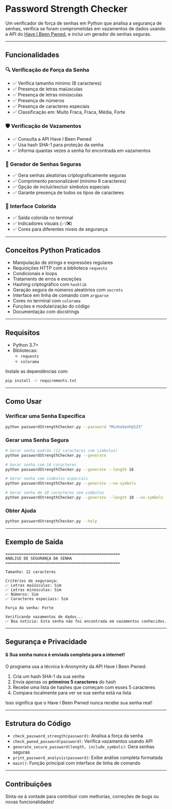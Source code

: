 # Password Strength Checker

Um verificador de força de senhas em Python que analisa a segurança de senhas, verifica se foram comprometidas em vazamentos de dados usando a API do [Have I Been Pwned](https://haveibeenpwned.com/), e inclui um gerador de senhas seguras.

---

## Funcionalidades

### 🔍 Verificação de Força da Senha
- ✅ Verifica tamanho mínimo (8 caracteres)
- ✅ Presença de letras maiúsculas
- ✅ Presença de letras minúsculas
- ✅ Presença de números
- ✅ Presença de caracteres especiais
- ✅ Classificação em: Muito Fraca, Fraca, Média, Forte

### 🛡️ Verificação de Vazamentos
- ✅ Consulta a API Have I Been Pwned
- ✅ Usa hash SHA-1 para proteção da senha
- ✅ Informa quantas vezes a senha foi encontrada em vazamentos

### 🎲 Gerador de Senhas Seguras
- ✅ Gera senhas aleatórias criptograficamente seguras
- ✅ Comprimento personalizável (mínimo 8 caracteres)
- ✅ Opção de incluir/excluir símbolos especiais
- ✅ Garante presença de todos os tipos de caracteres

### 🎨 Interface Colorida
- ✅ Saída colorida no terminal
- ✅ Indicadores visuais (✅/❌)
- ✅ Cores para diferentes níveis de segurança

---

## Conceitos Python Praticados

- Manipulação de strings e expressões regulares
- Requisições HTTP com a biblioteca `requests`
- Condicionais e loops
- Tratamento de erros e exceções
- Hashing criptográfico com `hashlib`
- Geração segura de números aleatórios com `secrets`
- Interface em linha de comando com `argparse`
- Cores no terminal com `colorama`
- Funções e modularização do código
- Documentação com docstrings

---

## Requisitos

- Python 3.7+
- Bibliotecas:
  - `requests`
  - `colorama`

Instale as dependências com:

```bash
pip install -r requirements.txt
```

---

## Como Usar

### Verificar uma Senha Específica

```bash
python passwordStrengthChecker.py --password "MinhaSenh@123"
```

### Gerar uma Senha Segura

```bash
# Gerar senha padrão (12 caracteres com símbolos)
python passwordStrengthChecker.py --generate

# Gerar senha com 16 caracteres
python passwordStrengthChecker.py --generate --length 16

# Gerar senha sem símbolos especiais
python passwordStrengthChecker.py --generate --no-symbols

# Gerar senha de 10 caracteres sem símbolos
python passwordStrengthChecker.py --generate --length 10 --no-symbols
```

### Obter Ajuda

```bash
python passwordStrengthChecker.py --help
```

---

## Exemplo de Saída

```
==================================================
ANÁLISE DE SEGURANÇA DA SENHA
==================================================

Tamanho: 12 caracteres

Critérios de segurança:
✅ Letras maiúsculas: Sim
✅ Letras minúsculas: Sim
✅ Números: Sim
✅ Caracteres especiais: Sim

Força da senha: Forte

Verificando vazamentos de dados...
✅ Boa notícia: Esta senha não foi encontrada em vazamentos conhecidos.
```

---

## Segurança e Privacidade

🔒 **Sua senha nunca é enviada completa para a internet!**

O programa usa a técnica k-Anonymity da API Have I Been Pwned:
1. Cria um hash SHA-1 da sua senha
2. Envia apenas os **primeiros 5 caracteres** do hash
3. Recebe uma lista de hashes que começam com esses 5 caracteres
4. Compara localmente para ver se sua senha está na lista

Isso significa que o Have I Been Pwned nunca recebe sua senha real!

---

## Estrutura do Código

- `check_password_strength(password)`: Analisa a força da senha
- `check_pwned_password(password)`: Verifica vazamentos usando API
- `generate_secure_password(length, include_symbols)`: Gera senhas seguras
- `print_password_analysis(password)`: Exibe análise completa formatada
- `main()`: Função principal com interface de linha de comando

---

## Contribuições

Sinta-se à vontade para contribuir com melhorias, correções de bugs ou novas funcionalidades!
